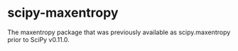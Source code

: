 # scipy-maxentropy

The maxentropy package that was previously available as scipy.maxentropy prior
to SciPy v0.11.0.
